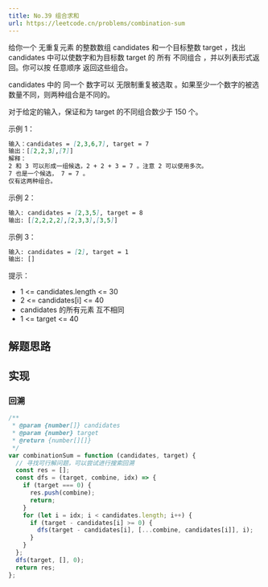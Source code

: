 ```yaml
---
title: No.39 组合求和
url: https://leetcode.cn/problems/combination-sum
---
```


给你一个 无重复元素 的整数数组 candidates 和一个目标整数 target ，找出 candidates 中可以使数字和为目标数 target 的 所有 不同组合 ，并以列表形式返回。你可以按 任意顺序 返回这些组合。

candidates 中的 同一个 数字可以 无限制重复被选取 。如果至少一个数字的被选数量不同，则两种组合是不同的。

对于给定的输入，保证和为 target 的不同组合数少于 150 个。

示例 1：

```md
输入：candidates = [2,3,6,7], target = 7
输出：[[2,2,3],[7]]
解释：
2 和 3 可以形成一组候选，2 + 2 + 3 = 7 。注意 2 可以使用多次。
7 也是一个候选， 7 = 7 。
仅有这两种组合。
```

示例 2：

```md
输入: candidates = [2,3,5], target = 8
输出: [[2,2,2,2],[2,3,3],[3,5]]
```

示例 3：

```md
输入: candidates = [2], target = 1
输出: []
```

提示：

- 1 <= candidates.length <= 30
- 2 <= candidates\[i\] <= 40
- candidates 的所有元素 互不相同
- 1 <= target <= 40

## 解题思路

## 实现

### 回溯

```js
/**
 * @param {number[]} candidates
 * @param {number} target
 * @return {number[][]}
 */
var combinationSum = function (candidates, target) {
  // 寻找可行解问题，可以尝试进行搜索回溯
  const res = [];
  const dfs = (target, combine, idx) => {
    if (target === 0) {
      res.push(combine);
      return;
    }
    for (let i = idx; i < candidates.length; i++) {
      if (target - candidates[i] >= 0) {
        dfs(target - candidates[i], [...combine, candidates[i]], i);
      }
    }
  };
  dfs(target, [], 0);
  return res;
};
```
